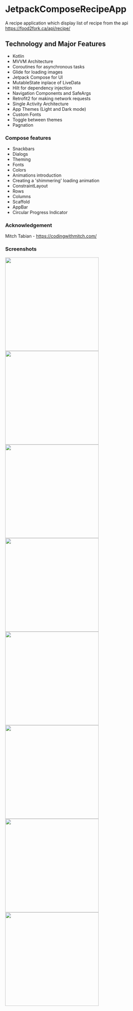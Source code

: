 # JetpackComposeRecipeApp

A recipe application which display list of recipe from the api https://food2fork.ca/api/recipe/

## Technology and Major Features
- Kotlin
- MVVM Architecture
- Coroutines for asynchronous tasks
- Glide for loading images
- Jetpack Compose for UI
- MutableState inplace of LiveData
- Hilt for dependency injection
- Navigation Components and SafeArgs
- Retrofit2 for making network requests
- Single Activity Architecture
- App Themes (Light and Dark mode)
- Custom Fonts
- Toggle between themes
- Pagnation

### Compose features
- Snackbars
- Dialogs
- Theming
- Fonts
- Colors
- Animations introduction
- Creating a 'shimmering' loading animation
- ConstraintLayout
- Rows
- Columns
- Scaffold
- AppBar
- Circular Progress Indicator

### Acknowledgement
Mitch Tabian - https://codingwithmitch.com/

### Screenshots
<img src="https://user-images.githubusercontent.com/60139290/124367363-6087bb80-dc4e-11eb-8bd9-5d5b4584c593.png" width=300/> <img src="https://user-images.githubusercontent.com/60139290/124367407-cecc7e00-dc4e-11eb-9209-9e75ba498606.png" width=300/> <img src="https://user-images.githubusercontent.com/60139290/124367461-4dc1b680-dc4f-11eb-88fe-ba3b631897f1.png" width=300/> <img src="https://user-images.githubusercontent.com/60139290/124367489-6631d100-dc4f-11eb-9f4d-91a3bc2b13b1.png" width=300/> <img src="https://user-images.githubusercontent.com/60139290/124367498-806baf00-dc4f-11eb-9874-651eb57c42fd.png" width=300/> <img src="https://user-images.githubusercontent.com/60139290/124367528-da6c7480-dc4f-11eb-9786-e91486a66d79.png" width=300/> <img src="https://user-images.githubusercontent.com/60139290/124367538-f112cb80-dc4f-11eb-8e2d-47febd4b86a4.png" width=300/> <img src="https://user-images.githubusercontent.com/60139290/124367549-08ea4f80-dc50-11eb-9fb7-4030359611ba.png" width=300/>






